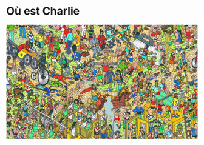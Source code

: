 # Où est Charlie

![alt text](https://raw.githubusercontent.com/kiim29/Ou_est_charlie/master/images/Crop20.jpg)
